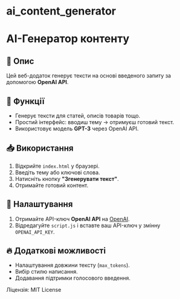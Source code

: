 # ai_content_generator
# AI-Генератор контенту

## 📌 Опис
Цей веб-додаток генерує тексти на основі введеного запиту за допомогою **OpenAI API**.

## 🚀 Функції
- Генерує тексти для статей, описів товарів тощо.
- Простий інтерфейс: вводиш тему → отримуєш готовий текст.
- Використовує модель **GPT-3** через OpenAI API.

## 📥 Використання
1. Відкрийте `index.html` у браузері.
2. Введіть тему або ключові слова.
3. Натисніть кнопку **"Згенерувати текст"**.
4. Отримайте готовий контент.

## 🔧 Налаштування
1. Отримайте API-ключ **OpenAI API** на [OpenAI](https://openai.com/).
2. Відредагуйте `script.js` і вставте ваш API-ключ у змінну `OPENAI_API_KEY`.

## 🔥 Додаткові можливості
- Налаштування довжини тексту (`max_tokens`).
- Вибір стилю написання.
- Додавання підтримки голосового введення.

Ліцензія: MIT License
